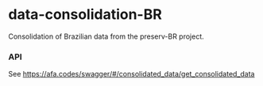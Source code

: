 # data-consolidation-BR

Consolidation of Brazilian data from the preserv-BR project.

### API

See https://afa.codes/swagger/#/consolidated_data/get_consolidated_data
